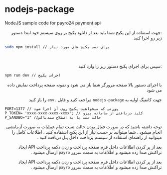 # nodejs-package
NodeJS sample code for payro24 payment api

<div dir="rtl">
:جهت استفاده از این پکیج شما باید بعد از دانلود پکیج بر روی سیستم خود ابتدا دستور زیر رو اجرا کنید
</div>

```bash
sudo npm install // برای نصب پکیج های مورد نیاز
```
‍‍‍‍‍‍‍‍<div dir="rtl">
:سپس برای اجرای پکیج دستور زیر را وارد کنید
</div>

```bash
npm run dev // اجرای پکیج
```

<div dir="rtl">
با اجرای دستور بالا صفحه مرورگر شما باز می شود و نمونه صفحه پرداخت نمایش داده می شود 
</div>


<div dir="rtl">
  
جهت کانفیگ اولیه به `nodejs-package` مراجعه کنید و فایل `.env` را باز کنید 
</div>

```env 
PORT=1377 // پورتی که میخواهید پکیج روی آن اجرا شود 
P_TOKEN= 'xxxx-xxxx-xxxx-xxxx'; // کلید دریافتی از سامانه پیرو
P_SANDBO="1" //حالت تست یا به اصطلاح سندباکس

```

<div dir="rtl">
  
توجه داشته باشید که در صورت فعال بودن حالت تست تمام عملیات به صورت آزمایشی انجام میشود . شما میتوانید بر حسب نیاز از این پکیج استفاده کنید .  اطلاعات کامل را میتوانید از راهنمای استفاده از سیستم پرداخت داخل پنل دریافت کنید .
</div>

<div dir="rtl">
  
 بعد از پر کردن اطلاعات داخل فرم صفحه پرداخت و زدن دکمه پرداخت API ایجاد تراکنش صدا زده میشود و اطلاعات به سمت سرور `payro` ارسال میشود .
</div>


<div dir="rtl">
  
 بعد از پر کردن اطلاعات داخل فرم صفحه پرداخت و زدن دکمه پرداخت API ایجاد تراکنش صدا زده میشود و اطلاعات به سمت سرور `payro` ارسال میشود .
</div>

